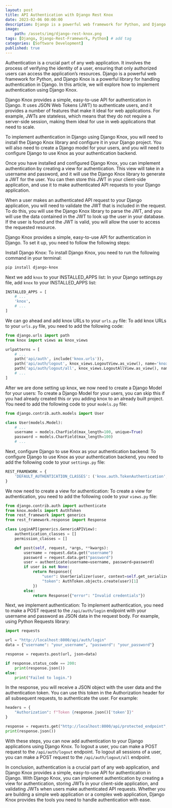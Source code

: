 ```yaml
---
layout: post
title: API Authentication with Django Rest Knox 
date: 2023-02-06 00:00:00 
description: Django is a powerful web framework for Python, and Django Knox is a powerful library for handling authentication in Django. In this article, we will explore how to implement authentication using Django Knox.
image:
    path: /assets/img/django-rest-knox.png 
tags: [Django, Django-Rest-Framework, Python] # add tag
categories: [Software Development]
published: true
---
```


Authentication is a crucial part of any web application. It involves the process of verifying the identity of a user, ensuring that only authorized users can access the application’s resources. Django is a powerful web framework for Python, and Django Knox is a powerful library for handling authentication in Django. In this article, we will explore how to implement authentication using Django Knox.

Django Knox provides a simple, easy-to-use API for authentication in Django. It uses JSON Web Tokens (JWT) to authenticate users, and it provides a number of features that make it ideal for web applications. For example, JWTs are stateless, which means that they do not require a server-side session, making them ideal for use in web applications that need to scale.

To implement authentication in Django using Django Knox, you will need to install the Django Knox library and configure it in your Django project. You will also need to create a Django model for your users, and you will need to configure Django to use Knox as your authentication backend.

Once you have installed and configured Django Knox, you can implement authentication by creating a view for authentication. This view will take in a username and password, and it will use the Django Knox library to generate a JWT for the user. You can then store this JWT in your client-side application, and use it to make authenticated API requests to your Django application.

When a user makes an authenticated API request to your Django application, you will need to validate the JWT that is included in the request. To do this, you will use the Django Knox library to parse the JWT, and you will use the data contained in the JWT to look up the user in your database. If the user is found and the JWT is valid, you will allow the user to access the requested resource.

Django Knox provides a simple, easy-to-use API for authentication in Django. To set it up, you need to follow the following steps:

Install Django Knox: To install Django Knox, you need to run the following command in your terminal:
```bash
pip install django-knox
```

Next we add `knox` to your INSTALLED_APPS list: In your Django settings.py file, add `knox` to your INSTALLED_APPS list:
```python
INSTALLED_APPS = [
    # ...
    'knox',
    # ...
]
```

We can go ahead and add knox URLs to your `urls.py` file: To add knox URLs to your `urls.py` file, you need to add the following code:
```python
from django.urls import path
from knox import views as knox_views

urlpatterns = [
    # ...
    path('api/auth', include('knox.urls')),
    path('api/auth/logout', knox_views.LogoutView.as_view(), name='knox_logout'),
    path('api/auth/logout/all', knox_views.LogoutAllView.as_view(), name='knox_logout_all'),
    # ...
]
```

After we are done setting up knox, we now need to create a Django Model for your users: To create a Django Model for your users, you can skip this if you had already created this or you adding knox to an already built project. You need to add the following code to your `models.py` file:
```python
from django.contrib.auth.models import User

class User(models.Model):
    # ...
    username = models.CharField(max_length=100, unique=True)
    password = models.CharField(max_length=100)
    # ...
```

Next, configure Django to use Knox as your authentication backend: To configure Django to use Knox as your authentication backend, you need to add the following code to your `settings.py` file:
```python
REST_FRAMEWORK = {
    'DEFAULT_AUTHENTICATION_CLASSES': ('knox.auth.TokenAuthentication',),
}
```

We now need to create a view for authentication: To create a view for authentication, you need to add the following code to your `views.py` file:
```python
from django.contrib.auth import authenticate
from knox.models import AuthToken
from rest_framework import generics
from rest_framework.response import Response

class LoginAPI(generics.GenericAPIView):
    authentication_classes = []
    permission_classes = []

    def post(self, request, *args, **kwargs):
        username = request.data.get("username")
        password = request.data.get("password")
        user = authenticate(username=username, password=password)
        if user is not None:
            return Response({
                "user": UserSerializer(user, context=self.get_serializer_context()).data,
                "token": AuthToken.objects.create(user)[1]
            })
        else:
            return Response({"error": "Invalid credentials"})
```

Next, we implement authentication: To implement authentication, you need to make a POST request to the `/api/auth/login` endpoint with your username and password as JSON data in the request body. For example, using Python Requests library:
```python
import requests

url = "http://localhost:8000/api/auth/login"
data = {"username": "your_username", "password": "your_password"}

response = requests.post(url, json=data)

if response.status_code == 200:
    print(response.json())
else:
    print("Failed to login.")
```

In the response, you will receive a JSON object with the user data and the authentication token. You can use this token in the Authorization header for all subsequent requests, to authenticate the user. For example:
```python
headers = {
    "Authorization": f"Token {response.json()['token']}"
}

response = requests.get("http://localhost:8000/api/protected_endpoint", headers=headers)
print(response.json())
```

With these steps, you can now add authentication to your Django applications using Django Knox. To logout a user, you can make a POST request to the `/api/auth/logout` endpoint. To logout all sessions of a user, you can make a POST request to the `/api/auth/logout/all` endpoint.

In conclusion, authentication is a crucial part of any web application, and Django Knox provides a simple, easy-to-use API for authentication in Django. With Django Knox, you can implement authentication by creating a view for authentication, storing JWTs in your client-side application, and validating JWTs when users make authenticated API requests. Whether you are building a simple web application or a complex web application, Django Knox provides the tools you need to handle authentication with ease.